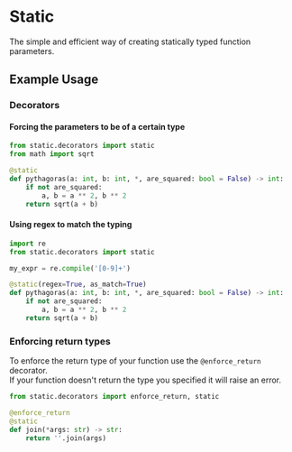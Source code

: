 # Static
The simple and efficient way of creating statically typed function parameters.


## Example Usage

### Decorators

#### Forcing the parameters to be of a certain type
```py
from static.decorators import static
from math import sqrt

@static
def pythagoras(a: int, b: int, *, are_squared: bool = False) -> int:
    if not are_squared:
        a, b = a ** 2, b ** 2
    return sqrt(a + b)
```

#### Using regex to match the typing
```py
import re
from static.decorators import static

my_expr = re.compile('[0-9]+')

@static(regex=True, as_match=True)
def pythagoras(a: int, b: int, *, are_squared: bool = False) -> int:
    if not are_squared:
        a, b = a ** 2, b ** 2
    return sqrt(a + b)
```

### Enforcing return types
To enforce the return type of your function use the `@enforce_return` decorator.\
If your function doesn't return the type you specified it will raise an error.
```py
from static.decorators import enforce_return, static

@enforce_return
@static
def join(*args: str) -> str:
    return ''.join(args)
```
